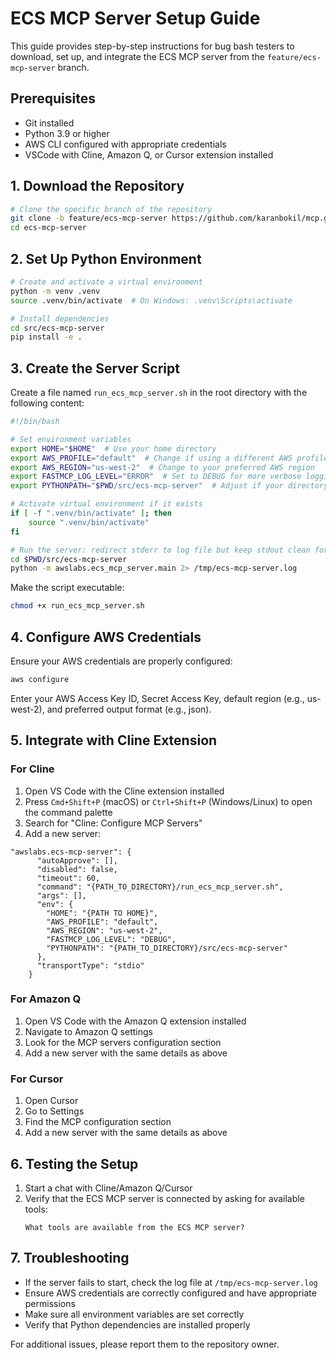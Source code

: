 # ECS MCP Server Setup Guide

This guide provides step-by-step instructions for bug bash testers to download, set up, and integrate the ECS MCP server from the `feature/ecs-mcp-server` branch.

## Prerequisites

- Git installed
- Python 3.9 or higher
- AWS CLI configured with appropriate credentials
- VSCode with Cline, Amazon Q, or Cursor extension installed

## 1. Download the Repository

```bash
# Clone the specific branch of the repository
git clone -b feature/ecs-mcp-server https://github.com/karanbokil/mcp.git ecs-mcp-server
cd ecs-mcp-server
```

## 2. Set Up Python Environment

```bash
# Create and activate a virtual environment
python -m venv .venv
source .venv/bin/activate  # On Windows: .venv\Scripts\activate

# Install dependencies
cd src/ecs-mcp-server
pip install -e .
```

## 3. Create the Server Script

Create a file named `run_ecs_mcp_server.sh` in the root directory with the following content:

```bash
#!/bin/bash

# Set environment variables
export HOME="$HOME"  # Use your home directory
export AWS_PROFILE="default"  # Change if using a different AWS profile
export AWS_REGION="us-west-2"  # Change to your preferred AWS region
export FASTMCP_LOG_LEVEL="ERROR"  # Set to DEBUG for more verbose logging
export PYTHONPATH="$PWD/src/ecs-mcp-server"  # Adjust if your directory structure differs

# Activate virtual environment if it exists
if [ -f ".venv/bin/activate" ]; then
    source ".venv/bin/activate"
fi

# Run the server: redirect stderr to log file but keep stdout clean for JSON-RPC messages
cd $PWD/src/ecs-mcp-server
python -m awslabs.ecs_mcp_server.main 2> /tmp/ecs-mcp-server.log
```

Make the script executable:

```bash
chmod +x run_ecs_mcp_server.sh
```

## 4. Configure AWS Credentials

Ensure your AWS credentials are properly configured:

```bash
aws configure
```

Enter your AWS Access Key ID, Secret Access Key, default region (e.g., us-west-2), and preferred output format (e.g., json).

## 5. Integrate with Cline Extension

### For Cline

1. Open VS Code with the Cline extension installed
2. Press `Cmd+Shift+P` (macOS) or `Ctrl+Shift+P` (Windows/Linux) to open the command palette
3. Search for "Cline: Configure MCP Servers"
4. Add a new server:
```
"awslabs.ecs-mcp-server": {
      "autoApprove": [],
      "disabled": false,
      "timeout": 60,
      "command": "{PATH_TO_DIRECTORY}/run_ecs_mcp_server.sh",
      "args": [],
      "env": {
        "HOME": "{PATH TO HOME}",
        "AWS_PROFILE": "default",
        "AWS_REGION": "us-west-2",
        "FASTMCP_LOG_LEVEL": "DEBUG",
        "PYTHONPATH": "{PATH_TO_DIRECTORY}/src/ecs-mcp-server"
      },
      "transportType": "stdio"
    }
```
### For Amazon Q

1. Open VS Code with the Amazon Q extension installed
2. Navigate to Amazon Q settings
3. Look for the MCP servers configuration section
4. Add a new server with the same details as above

### For Cursor

1. Open Cursor
2. Go to Settings
3. Find the MCP configuration section
4. Add a new server with the same details as above

## 6. Testing the Setup

1. Start a chat with Cline/Amazon Q/Cursor
2. Verify that the ECS MCP server is connected by asking for available tools:
   ```
   What tools are available from the ECS MCP server?
   ```

## 7. Troubleshooting

- If the server fails to start, check the log file at `/tmp/ecs-mcp-server.log`
- Ensure AWS credentials are correctly configured and have appropriate permissions
- Make sure all environment variables are set correctly
- Verify that Python dependencies are installed properly

For additional issues, please report them to the repository owner.
